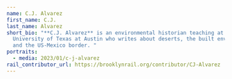 ```yaml
---
name: C.J. Alvarez
first_name: C.J.
last_name: Alvarez
short_bio: "**C.J. Alvarez** is an environmental historian teaching at the
  University of Texas at Austin who writes about deserts, the built environment,
  and the US-Mexico border. "
portraits:
  - media: 2023/01/c-j-alvarez
rail_contributor_url: https://brooklynrail.org/contributor/CJ-Alvarez
---
```

